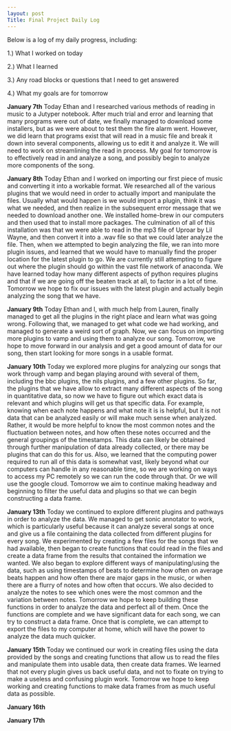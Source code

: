 ```yaml
---
layout: post
Title: Final Project Daily Log
---
```


Below is a log of my daily progress, including:

1.) What I worked on today

2.) What I learned

3.) Any road blocks or questions that I need to get answered

4.) What my goals are for tomorrow

**January 7th**
Today Ethan and I researched various methods of reading in music to a Jutyper notebook. After much trial and error and learning that many programs were out of date, we finally managed to download some installers, but as we were about to test them the fire alarm went. However, we did learn that programs exist that will read in a music file and break it down into several components, allowing us to edit it and analyze it. We will need to work on streamlining the read in process. My goal for tomorrow is to effectively read in and analyze a song, and possibly begin to analyze more components of the song.

**January 8th**
Today Ethan and I worked on importing our first piece of music and converting it into a workable format. We researched all of the various plugins that we would need in order to actually import and manipulate the files. Usually what would happen is we would import a plugin, think it was what we needed, and then realize in the subsequent error message that we needed to download another one. We installed home-brew in our computers and then used that to install more packages. The culmination of all of this installation was that we were able to read in the mp3 file of Uproar by Lil Wayne, and then convert it into a .wav file so that we could later analyze the file. Then, when we attempted to begin analyzing the file, we ran into more plugin issues, and learned that we would have to manually find the proper location for the latest plugin to go. We are currently still attempting to figure out where the plugin should go within the vast file network of anaconda. We have learned today how many different aspects of python requires plugins and that if we are going off the beaten track at all, to factor in a lot of time. Tomorrow we hope to fix our issues with the latest plugin and actually begin analyzing the song that we have.

**January 9th**
Today Ethan and I, with much help from Lauren, finally managed to get all the plugins in the right place and learn what was going wrong. Following that, we managed to get what code we had working, and managed to generate a weird sort of graph. Now, we can focus on importing more plugins to vamp and using them to analyze our song. Tomorrow, we hope to move forward in our analysis and get a good amount of data for our song, then start looking for more songs in a usable format.

**January 10th**
Today we explored more plugins for analyzing our songs that work through vamp and began playing around with several of them, including the bbc plugins, the nils plugins, and a few other plugins. So far, the plugins that we have allow to extract many different aspects of the song in quantitative data, so now we have to figure out which exact data is relevant and which plugins will get us that specific data. For example, knowing when each note happens and what note it is is helpful, but it is not data that can be analyzed easily or will make much sense when analyzed. Rather, it would be more helpful to know the most common notes and the fluctuation between notes, and how often these notes occurred and the general groupings of the timestamps. This data can likely be obtained through further manipulation of data already collected, or there may be plugins that can do this for us. Also, we learned that the computing power required to run all of this data is somewhat vast, likely beyond what our computers can handle in any reasonable time, so we are working on ways to access my PC remotely so we can run the code through that. Or we will use the google cloud. Tomorrow we aim to continue making headway and beginning to filter the useful data and plugins so that we can begin constructing a data frame.

**January 13th**
Today we continued to explore different plugins and pathways in order to analyze the data. We managed to get sonic annotator to work, which is particularly useful because it can analyze several songs at once and give us a file containing the data collected from different plugins for every song. We experimented by creating a few files for the songs that we had available, then began to create functions that could read in the files and create a data frame from the results that contained the information we wanted. We also began to explore different ways of manipulating/using the data, such as using timestamps of beats to determine how often on average beats happen and how often there are major gaps in the music, or when there are a flurry of notes and how often that occurs. We also decided to analyze the notes to see which ones were the most common and the variation between notes. Tomorrow we hope to keep building these functions in order to analyze the data and perfect all of them. Once the functions are complete and we have significant data for each song, we can try to construct a data frame. Once that is complete, we can attempt to export the files to my computer at home, which will have the power to analyze the data much quicker.

**January 15th**
Today we continued our work in creating files using the data provided by the songs and creating functions that allow us to read the files and manipulate them into usable data, then create data frames. We learned that not every plugin gives us back useful data, and not to fixate on trying to make a useless and confusing plugin work. Tomorrow we hope to keep working and creating functions to make data frames from as much useful data as possible.

**January 16th**

**January 17th**